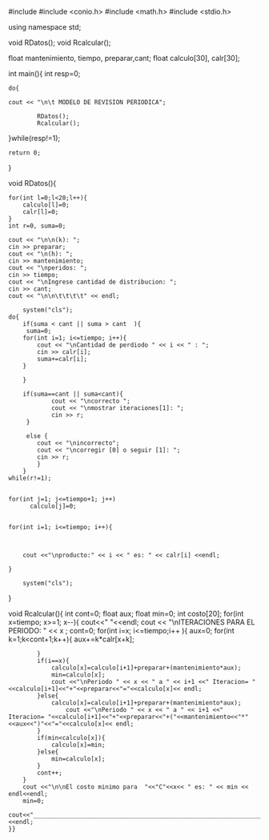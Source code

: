 #include <iostream>
#include <conio.h>
#include <math.h>
#include <stdio.h>

using namespace std;

void RDatos();
void Rcalcular();


float mantenimiento, tiempo, preparar,cant;
float calculo[30], calr[30];



int main(){
	int resp=0;
	
	
	do{
			
	cout << "\n\t MODELO DE REVISION PERIODICA";
		
	        RDatos();	    
			Rcalcular();		
	
}while(resp!=1);
    	
	return 0;
	
}

void RDatos(){
	
	
	for(int l=0;l<20;l++){
		calculo[l]=0;
		calr[l]=0;
	}
	int r=0, suma=0;
	
	cout << "\n\n(k): ";
	cin >> preparar;
	cout << "\n(h): ";
	cin >> mantenimiento;
	cout << "\nperidos: ";
	cin >> tiempo;
	cout << "\nIngrese cantidad de distribucion: ";
	cin >> cant;
	cout << "\n\n\t\t\t\t" << endl;
	
		system("cls");
	do{
		if(suma < cant || suma > cant  ){
	     suma=0;
    	for(int i=1; i<=tiempo; i++){
	    	cout << "\nCantidad de perdiodo " << i << " : ";
		    cin >> calr[i];
			suma+=calr[i];
		}
	
	    }
	    
		if(suma==cant || suma<cant){
		        cout << "\ncorrecto ";
		        cout << "\nmostrar iteraciones[1]: ";
		        cin >> r;
	     }
	   
	     else {
			cout << "\nincorrecto";
			cout << "\ncorregir [0] o seguir [1]: ";
			cin >> r;
		    }	  
    	}
    while(r!=1);
    
    
    for(int j=1; j<=tiempo+1; j++)
    	  calculo[j]=0;
        
		
	for(int i=1; i<=tiempo; i++){
	

		
		cout <<"\nproducto:" << i << " es: " << calr[i] <<endl;
		
	}
	
		system("cls");
}
	


void Rcalcular(){
	int cont=0;
	float aux;
	float min=0;
	int costo[20];
	for(int x=tiempo; x>=1; x--){
		cout<<"       "<<endl;
		cout << "\nITERACIONES PARA EL PERIODO: " << x ;
    	cont=0;
		for(int i=x; i<=tiempo;i++ ){
			aux=0;
			for(int k=1;k<cont+1;k++){
				aux+=k*calr[x+k];
				
			}
			if(i==x){
				calculo[x]=calculo[i+1]+preparar+(mantenimiento*aux);
				min=calculo[x];
				cout <<"\nPeriodo " << x << " a " << i+1 <<" Iteracion= "<<calculo[i+1]<<"+"<<preparar<<"="<<calculo[x]<< endl;
			}else{
				calculo[x]=calculo[i+1]+preparar+(mantenimiento*aux);
					cout <<"\nPeriodo " << x << " a " << i+1 <<" Iteracion= "<<calculo[i+1]<<"+"<<preparar<<"+("<<mantenimiento<<"*"<<aux<<")"<<"="<<calculo[x]<< endl;
			}
		  	if(min<calculo[x]){
    			calculo[x]=min;
			}else{
				min=calculo[x];
			}
			cont++;
		} 
		cout <<"\n\nEl costo minimo para  "<<"C"<<x<< " es: " << min << endl<<endl;
		min=0;
		cout<<"__________________________________________________________________"<<endl;
	}}
	



